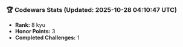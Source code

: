 ### 🏆 Codewars Stats (Updated: 2025-10-28 04:10:47 UTC)

- **Rank:** 8 kyu
- **Honor Points:** 3
- **Completed Challenges:** 1
